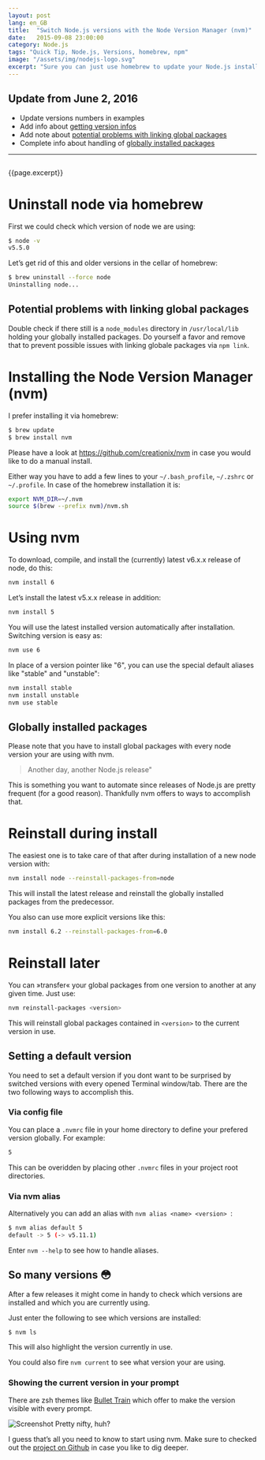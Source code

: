 ```yaml
---
layout: post
lang: en_GB
title:  "Switch Node.js versions with the Node Version Manager (nvm)"
date:   2015-09-08 23:00:00
category: Node.js
tags: "Quick Tip, Node.js, Versions, homebrew, npm"
image: "/assets/img/nodejs-logo.svg"
excerpt: "Sure you can just use homebrew to update your Node.js installation when there are new releases. It’s in fact very handy to do so. But beside the quirk when it comes to updating npm there is a method which makes switching Node.js version even easier. This became more important since the stable release of Node 4.0 which I like to use. But I have to be able to use a different Node version just in case thinks break with Node 4.0."
--- 
```


## Update from June 2, 2016

* Update versions numbers in examples
* Add info about [getting version infos](#so-many-versions-flushed)
* Add note about [potential problems with linking global packages](#potential-problems-with-linking-global-packages)
* Complete info about handling of [globally installed packages](#globally-installed-packages)

---

<div class="float-container">
    <img src="{{page.image}}" alt="" class="float-left">
    <div>
        <p>
          {{page.excerpt}}
        </p>
    </div>
</div>



# Uninstall node via homebrew

First we could check which version of node we are using:

```bash
$ node -v
v5.5.0
```

Let’s get rid of this and older versions in the cellar of homebrew:

```bash
$ brew uninstall --force node
Uninstalling node...
```

## Potential problems with linking global packages 

Double check if there still is a `node_modules` directory in `/usr/local/lib` holding your globally installed packages. Do yourself a favor and remove that to prevent possible issues with linking globale packages via `npm link`.

# Installing the Node Version Manager (nvm) 

I prefer installing it via homebrew:

```bash
$ brew update
$ brew install nvm
```

Please have a look at <https://github.com/creationix/nvm> in case you would like to do a manual install.

Either way you have to add a few lines to your `~/.bash_profile`, `~/.zshrc` or `~/.profile`. In case of the homebrew installation it is:

```bash
export NVM_DIR=~/.nvm
source $(brew --prefix nvm)/nvm.sh
```

# Using nvm

To download, compile, and install the (currently) latest v6.x.x release of node, do this:

```bash
nvm install 6
```

Let’s install the latest v5.x.x release in addition:

```bash
nvm install 5
```

You will use the latest installed version automatically after installation.
Switching version is easy as:

```bash
nvm use 6
```


In place of a version pointer like "6", you can use the special default aliases like "stable" and "unstable":

```bash
nvm install stable
nvm install unstable
nvm use stable
```

## Globally installed packages

Please note that you have to install global packages with every node version your are using with nvm.

>Another day, another Node.js release" 

This is something you want to automate since releases of Node.js are pretty frequent (for a good reason). Thankfully nvm offers to ways to accomplish that.

# Reinstall during install

The easiest one is to take care of that after during installation of a new node version with:

```bash
nvm install node --reinstall-packages-from=node
```

This will install the latest release and reinstall the globally installed packages from the predecessor.

You also can use more explicit versions like this:

```bash
nvm install 6.2 --reinstall-packages-from=6.0
```

# Reinstall later

You can »transfer« your global packages from one version to another at any given time. Just use:

```bash
nvm reinstall-packages <version>
```

This will reinstall global packages contained in `<version>`  to the current version in use.

## Setting a default version

You need to set a default version if you dont want to be surprised by switched versions with every opened Terminal window/tab. There are the two following ways to accomplish this.

### Via config file

You can place a `.nvmrc` file in your home directory to define your prefered version globally. For example:

```bash
5
```

This can be overidden by placing other `.nvmrc` files in your project root directories.

### Via nvm alias

Alternatively you can add an alias with `nvm alias <name> <version> `:

```bash
$ nvm alias default 5
default -> 5 (-> v5.11.1)
```

Enter `nvm --help` to see how to handle aliases.

## So many versions :flushed:

After a few releases it might come in handy to check which versions are installed and which you are currently using.

Just enter the following to see which versions are installed:

```bash
$ nvm ls
```

This will also highlight the version currently in use.

You could also fire `nvm current` to see what version your are using.

### Showing the current version in your prompt

There are zsh themes like [Bullet Train](https://github.com/caiogondim/bullet-train-oh-my-zsh-theme#nodejs-nvm) which offer to make the version visible with every prompt.

![Screenshot](/assets/img/nvm-screenshot.png)
Pretty nifty, huh?

I guess that’s all you need to know to start using nvm. 
Make sure to checked out the [project on Github](https://github.com/creationix/nvm) in case you like to dig deeper.



